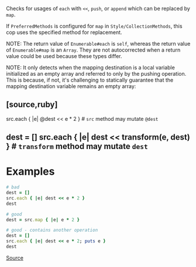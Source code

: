 
Checks for usages of `each` with `<<`, `push`, or `append` which
can be replaced by `map`.

If `PreferredMethods` is configured for `map` in `Style/CollectionMethods`,
this cop uses the specified method for replacement.

NOTE: The return value of `Enumerable#each` is `self`, whereas the
return value of `Enumerable#map` is an `Array`. They are not autocorrected
when a return value could be used because these types differ.

NOTE: It only detects when the mapping destination is a local variable
initialized as an empty array and referred to only by the pushing operation.
This is because, if not, it's challenging to statically guarantee that the
mapping destination variable remains an empty array:

[source,ruby]
----
src.each { |e| @dest << e * 2 } # `src` method may mutate `@dest`

dest = []
src.each { |e| dest << transform(e, dest) } # `transform` method may mutate `dest`
----

# Examples

```ruby
# bad
dest = []
src.each { |e| dest << e * 2 }
dest

# good
dest = src.map { |e| e * 2 }

# good - contains another operation
dest = []
src.each { |e| dest << e * 2; puts e }
dest
```

[Source](http://www.rubydoc.info/gems/rubocop/RuboCop/Cop/Style/MapIntoArray)